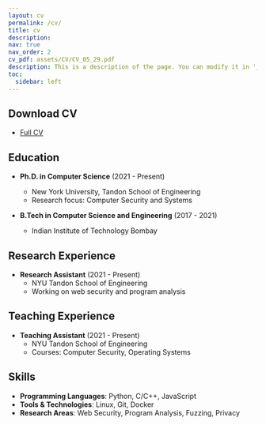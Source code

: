 ```yaml
---
layout: cv
permalink: /cv/
title: cv
description: 
nav: true
nav_order: 2
cv_pdf: assets/CV/CV_05_29.pdf
description: This is a description of the page. You can modify it in '_pages/cv.md'. You can also change or remove the top pdf download button.
toc:
  sidebar: left
---
```


## Download CV
- [Full CV](/assets/CV/CV_05_29.pdf)

## Education
- **Ph.D. in Computer Science** (2021 - Present)
  - New York University, Tandon School of Engineering
  - Research focus: Computer Security and Systems

- **B.Tech in Computer Science and Engineering** (2017 - 2021)
  - Indian Institute of Technology Bombay

## Research Experience
- **Research Assistant** (2021 - Present)
  - NYU Tandon School of Engineering
  - Working on web security and program analysis

## Teaching Experience
- **Teaching Assistant** (2021 - Present)
  - NYU Tandon School of Engineering
  - Courses: Computer Security, Operating Systems

## Skills
- **Programming Languages**: Python, C/C++, JavaScript
- **Tools & Technologies**: Linux, Git, Docker
- **Research Areas**: Web Security, Program Analysis, Fuzzing, Privacy
